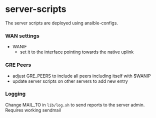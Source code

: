 # server-scripts

The server scripts are deployed using ansible-configs.

### WAN settings

* WANIF
  - set it to the interface pointing towards the native uplink

### GRE Peers

* adjust GRE_PEERS to include all peers including itself with $WANIP
* update server scripts on other servers to add new entry


### Logging

Change MAIL_TO in `lib/log.sh` to send reports to the server admin. Requires working sendmail
